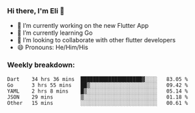 ### Hi there, I'm Eli 👋
- 🔭 I’m currently working on the new Flutter App
- 🌱 I’m currently learning Go
- 🦄 I’m looking to collaborate with other flutter developers
- 😄 Pronouns: He/Him/His

### Weekly breakdown:
<!--START_SECTION:waka-->
```text
Dart    34 hrs 36 mins  ████████████████████▓░░░░   83.05 % 
Go      3 hrs 55 mins   ██▒░░░░░░░░░░░░░░░░░░░░░░   09.42 % 
YAML    2 hrs 8 mins    █▒░░░░░░░░░░░░░░░░░░░░░░░   05.14 % 
JSON    29 mins         ▒░░░░░░░░░░░░░░░░░░░░░░░░   01.18 % 
Other   15 mins         ░░░░░░░░░░░░░░░░░░░░░░░░░   00.61 % 
```
<!--END_SECTION:waka-->
